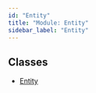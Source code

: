 ```yaml
---
id: "Entity"
title: "Module: Entity"
sidebar_label: "Entity"
---
```


## Classes

- [Entity](../../../../classes/API/Entities/Entity/Entity.md)
